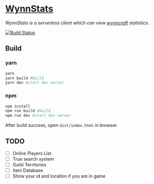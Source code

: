 # [WynnStats](https://maple3142.github.io/wynn/)
*WynnStats is a serverless client which can view [wynncraft](https://wynncraft.com/) statistics.*

[![Build Status](https://travis-ci.org/maple3142/WynnStats.svg?branch=master)](https://travis-ci.org/maple3142/WynnStats)

## Build
### yarn
```sh
yarn
yarn build #build
yarn dev #start dev server
```
### npm
```sh
npm install
npm run build #build
npm run dev #start dev server
```
After build success, open `dist/index.html` in browser.

## TODO
- [ ] Online Players List
- [ ] True search system
- [ ] Guild Territories
- [ ] Item Database
- [ ] Show your id and location if you are in game